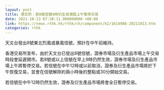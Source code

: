 ```yaml
---
layout: post
title: 港交所：若8號信號9時仍生效港股上午暫停交易
date: 2021-10-13 07:38:11.000000000 +08:00
link: https://news.rthk.hk/rthk/ch/component/k2/1614986-20211013.htm
categories: rthk
---
```


天文台發出8號東北烈風或暴風信號，預計在中午前維持。

香港交易所宣布，由於天文台已發出8號信號，證券市場及衍生產品市場上午交易時段會延遲開市。若8號或以上信號在早上9時仍然生效，證券市場及衍生產品市場上午將暫停交易。若信號在中午12時或以前取消，證券及衍生產品市場將於下午恢復交易，並會在信號解除約兩小時後的整點或30分開始交易。

若信號在中午12時仍然生效，證券及衍生產品市場將會全日暫停交易。
